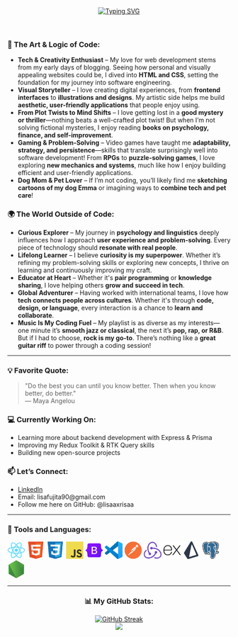 <div align="center">
<a href="https://git.io/typing-svg">
  <img src="https://readme-typing-svg.demolab.com?font=Fira+Code&weight=500&size=40&pause=1000&multiline=true&width=700&height=60&lines=Hello+World!+My+name+is+Lisa+&color=D8DEE9&background=2E3440&center=true" 
  alt="Typing SVG" />
</a>
</div>
<br><br>

<h3>🌟 The Art & Logic of Code:</h3>
<ul>
  <li><strong>Tech & Creativity Enthusiast</strong> – My love for web development stems from my early days of blogging. Seeing how personal and visually appealing websites could be, I dived into <strong>HTML and CSS</strong>, setting the foundation for my journey into software engineering.</li>

  <li><strong>Visual Storyteller</strong> – I love creating digital experiences, from <strong>frontend interfaces</strong> to <strong>illustrations and designs</strong>. My artistic side helps me build <strong>aesthetic, user-friendly applications</strong> that people enjoy using.</li>

  <li><strong>From Plot Twists to Mind Shifts</strong> – I love getting lost in a <strong>good mystery or thriller</strong>—nothing beats a well-crafted plot twist! But when I’m not solving fictional mysteries, I enjoy reading <strong>books on psychology, finance, and self-improvement</strong>.</li>

  <li><strong>Gaming & Problem-Solving</strong> – Video games have taught me <strong>adaptability, strategy, and persistence</strong>—skills that translate surprisingly well into software development! From <strong>RPGs</strong> to <strong>puzzle-solving games</strong>, I love exploring <strong>new mechanics and systems</strong>, much like how I enjoy building efficient and user-friendly applications.</li>  

  <li><strong>Dog Mom & Pet Lover</strong> – If I’m not coding, you’ll likely find me <strong>sketching cartoons of my dog Emma</strong> or imagining ways to <strong>combine tech and pet care</strong>!</li>  
</ul>


<h3>🌍 The World Outside of Code:</h3>
<ul>
  <li><strong>Curious Explorer</strong> – My journey in <strong>psychology and linguistics</strong> deeply influences how I approach <strong>user experience and problem-solving</strong>. Every piece of technology should <strong>resonate with real people</strong>.</li>
  
  <li><strong>Lifelong Learner</strong> – I believe <strong>curiosity is my superpower</strong>. Whether it’s refining my problem-solving skills or exploring new concepts, I thrive on learning and continuously improving my craft.</li>
  
  <li><strong>Educator at Heart</strong> – Whether it's <strong>pair programming</strong> or <strong>knowledge sharing</strong>, I love helping others <strong>grow and succeed in tech</strong>.</li>
  
  <li><strong>Global Adventurer</strong> – Having worked with international teams, I love how <strong>tech connects people across cultures</strong>. Whether it's through <strong>code, design, or language</strong>, every interaction is a chance to <strong>learn and collaborate</strong>.</li>
  
  <li><strong>Music Is My Coding Fuel</strong> – My playlist is as diverse as my interests—one minute it’s <strong>smooth jazz or classical</strong>, the next it’s <strong>pop, rap, or R&B</strong>. But if I had to choose, <strong>rock is my go-to</strong>. There’s nothing like a <strong>great guitar riff</strong> to power through a coding session! </li>
</ul>

<hr>

<h3>💡 Favorite Quote:</h3>
<blockquote>
  "Do the best you can until you know better. Then when you know better, do better."  
  <br>— Maya Angelou
</blockquote>


<h3>💻 Currently Working On:</h3>
<ul>
  <li>Learning more about backend development with Express & Prisma</li>
  <li>Improving my Redux Toolkit & RTK Query skills</li>
  <li>Building new open-source projects</li>
</ul>

<h3>📫 Let’s Connect:</h3>
<ul>
  <li><a href="https://www.linkedin.com/in/lisa-fujita/">LinkedIn</a></li>
  <li>Email: lisafujita90@gmail.com</li>
  <li>Follow me here on GitHub: @lisaaxrisaa</li>
</ul>

<hr>


<div>
  <h3>🚀 Tools and Languages:</h3>
  <img src="https://github.com/devicons/devicon/blob/master/icons/react/react-original.svg" width="40' height="40" />
<img src="https://github.com/devicons/devicon/blob/master/icons/html5/html5-original.svg" width="40' height="40" />
  <img src="https://github.com/devicons/devicon/blob/master/icons/css3/css3-original.svg" width="40' height="40" />
<img src="https://github.com/devicons/devicon/blob/master/icons/javascript/javascript-original.svg" width="40' height="40" />
<img src="https://github.com/devicons/devicon/blob/master/icons/bootstrap/bootstrap-original.svg" width="40' height="40" />
<img src="https://github.com/devicons/devicon/blob/master/icons/vscode/vscode-original.svg" width="40' height="40" />
<img src="https://github.com/devicons/devicon/blob/master/icons/postman/postman-original.svg" width="40' height="40" />
 <img src="https://github.com/devicons/devicon/blob/master/icons/redux/redux-original.svg" width="40' height="40" />
<img src="https://raw.githubusercontent.com/devicons/devicon/ca28c779441053191ff11710fe24a9e6c23690d6/icons/express/express-original.svg" width="40' height="40" />
<img src="https://raw.githubusercontent.com/devicons/devicon/master/icons/prisma/prisma-original.svg" width="40' height="40" />
<img src="https://raw.githubusercontent.com/devicons/devicon/ca28c779441053191ff11710fe24a9e6c23690d6/icons/postgresql/postgresql-original.svg" width="40' height="40"/>
<img src="https://raw.githubusercontent.com/devicons/devicon/ca28c779441053191ff11710fe24a9e6c23690d6/icons/nodejs/nodejs-original.svg" width="40' height="40"/>

</div>

<hr>

<div align="center">
 <div align="center">
  <h3>📊 My GitHub Stats:</h3>
  <a href="https://git.io/streak-stats">
    <img src="https://github-readme-streak-stats.herokuapp.com?user=lisaaxrisaa&theme=nord" alt="GitHub Streak" />
  </a>
</div>


<div align="center">
  <img src="https://capsule-render.vercel.app/api?type=waving&color=gradient&height=65&section=footer">
</div>

